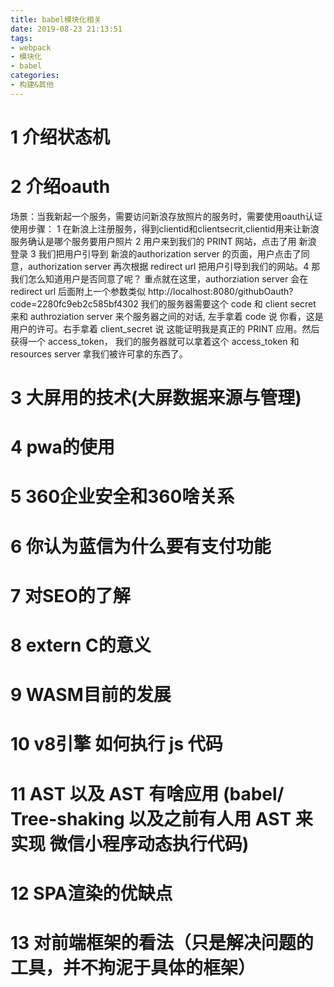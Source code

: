 ```yaml
---
title: babel模块化相关
date: 2019-08-23 21:13:51
tags: 
- webpack
- 模块化
- babel
categories: 
- 构建&其他
---
```

# 1 介绍状态机
# 2 介绍oauth
场景：当我新起一个服务，需要访问新浪存放照片的服务时，需要使用oauth认证
使用步骤：
1 在新浪上注册服务，得到clientid和clientsecrit,clientid用来让新浪服务确认是哪个服务要用户照片
2 用户来到我们的 PRINT 网站，点击了用 新浪 登录
3 我们把用户引导到 新浪的authorization server 的页面，用户点击了同意，authorization server 再次根据 redirect url 把用户引导到我们的网站。4  那我们怎么知道用户是否同意了呢？
重点就在这里，authorziation server 会在 redirect url 后面附上一个参数类似
http://localhost:8080/githubOauth?code=2280fc9eb2c585bf4302
我们的服务器需要这个 code 和 client secret 来和 authroziation server 来个服务器之间的对话, 左手拿着 code 说 你看，这是用户的许可。右手拿着 client_secret 说 这能证明我是真正的 PRINT 应用。然后获得一个 access_token， 我们的服务器就可以拿着这个 access_token 和 resources server 拿我们被许可拿的东西了。
# 3 大屏用的技术(大屏数据来源与管理)
# 4 pwa的使用

# 5 360企业安全和360啥关系
# 6 你认为蓝信为什么要有支付功能
# 7 对SEO的了解
# 8 extern C的意义
# 9 WASM目前的发展
# 10 v8引擎 如何执行 js 代码
# 11 AST 以及 AST 有啥应用 (babel/ Tree-shaking 以及之前有人用 AST 来实现 微信小程序动态执行代码)
# 12 SPA渲染的优缺点
# 13 对前端框架的看法（只是解决问题的工具，并不拘泥于具体的框架）
